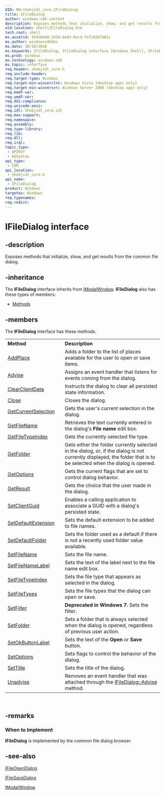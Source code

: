 ```yaml
---
UID: NN:shobjidl_core.IFileDialog
title: IFileDialog
author: windows-sdk-content
description: Exposes methods that initialize, show, and get results from the common file dialog.
old-location: shell\IFileDialog.htm
tech.root: shell
ms.assetid: 9341bb68-2410-4e03-8acd-fef29287b61c
ms.author: windowssdkdev
ms.date: 10/10/2018
ms.keywords: IFileDialog, IFileDialog interface [Windows Shell], IFileDialog interface [Windows Shell],described, shell.IFileDialog, shell_IFileDialog, shobjidl_core/IFileDialog
ms.prod: windows
ms.technology: windows-sdk
ms.topic: interface
req.header: shobjidl_core.h
req.include-header: 
req.target-type: Windows
req.target-min-winverclnt: Windows Vista [desktop apps only]
req.target-min-winversvr: Windows Server 2008 [desktop apps only]
req.kmdf-ver: 
req.umdf-ver: 
req.ddi-compliance: 
req.unicode-ansi: 
req.idl: Shobjidl_core.idl
req.max-support: 
req.namespace: 
req.assembly: 
req.type-library: 
req.lib: 
req.dll: 
req.irql: 
topic_type:
 - APIRef
 - kbSyntax
api_type:
 - COM
api_location:
 - shobjidl_core.h
api_name:
 - IFileDialog
product: Windows
targetos: Windows
req.typenames: 
req.redist: 
---
```


# IFileDialog interface


## -description


Exposes methods that initialize, show, and get results from the common file dialog.


## -inheritance

The <b xmlns:loc="http://microsoft.com/wdcml/l10n">IFileDialog</b> interface inherits from <a href="https://msdn.microsoft.com/e9d640fd-ef10-486a-a037-01b7a71179a0">IModalWindow</a>. <b>IFileDialog</b> also has these types of members:
<ul>
<li><a href="https://docs.microsoft.com/">Methods</a></li>
</ul>

## -members

The <b>IFileDialog</b> interface has these methods.
<table class="members" id="memberListMethods">
<tr>
<th align="left" width="37%">Method</th>
<th align="left" width="63%">Description</th>
</tr>
<tr data="declared;">
<td align="left" width="37%">
<a href="https://msdn.microsoft.com/2196e73f-4e0f-4213-b0a2-13a047486f40">AddPlace</a>
</td>
<td align="left" width="63%">
Adds a folder to the list of places available for the user to open or save items.

</td>
</tr>
<tr data="declared;">
<td align="left" width="37%">
<a href="https://msdn.microsoft.com/f5664a52-f26c-475d-84ef-0c657ae46e2e">Advise</a>
</td>
<td align="left" width="63%">
Assigns an event handler that listens for events coming from the dialog.

</td>
</tr>
<tr data="declared;">
<td align="left" width="37%">
<a href="https://msdn.microsoft.com/bedb6fc8-7db7-4d29-a223-a9997b57c8a3">ClearClientData</a>
</td>
<td align="left" width="63%">
Instructs the dialog to clear all persisted state information.

</td>
</tr>
<tr data="declared;">
<td align="left" width="37%">
<a href="https://msdn.microsoft.com/064b035a-c554-4c81-93b9-ba4fb92da09d">Close</a>
</td>
<td align="left" width="63%">
Closes the dialog.

</td>
</tr>
<tr data="declared;">
<td align="left" width="37%">
<a href="https://msdn.microsoft.com/b3768c15-d933-43c0-8398-f8f1c16ecbf9">GetCurrentSelection</a>
</td>
<td align="left" width="63%">
Gets the user's current selection in the dialog.

</td>
</tr>
<tr data="declared;">
<td align="left" width="37%">
<a href="https://msdn.microsoft.com/d27acb22-906a-4e5e-9239-6de3162fd263">GetFileName</a>
</td>
<td align="left" width="63%">
Retrieves the text currently entered in the dialog's <b>File name</b> edit box.

</td>
</tr>
<tr data="declared;">
<td align="left" width="37%">
<a href="https://msdn.microsoft.com/ae5b08a1-a97d-433b-88dc-938abe028384">GetFileTypeIndex</a>
</td>
<td align="left" width="63%">
Gets the currently selected file type.

</td>
</tr>
<tr data="declared;">
<td align="left" width="37%">
<a href="https://msdn.microsoft.com/424d1507-e42a-43d7-8904-347bfb311dd4">GetFolder</a>
</td>
<td align="left" width="63%">
Gets either the folder currently selected in the dialog, or, if the dialog is not currently displayed, the folder that is to be selected when the dialog is opened.

</td>
</tr>
<tr data="declared;">
<td align="left" width="37%">
<a href="https://msdn.microsoft.com/8a01b64d-b58e-4470-a5ed-8cf821b26c6b">GetOptions</a>
</td>
<td align="left" width="63%">
Gets the current flags that are set to control dialog behavior.

</td>
</tr>
<tr data="declared;">
<td align="left" width="37%">
<a href="https://msdn.microsoft.com/6572f172-8b66-4b42-b087-d0133595b380">GetResult</a>
</td>
<td align="left" width="63%">
Gets the choice that the user made in the dialog.

</td>
</tr>
<tr data="declared;">
<td align="left" width="37%">
<a href="https://msdn.microsoft.com/2ab7d8bb-068d-4c5b-b273-68c7fc4f9956">SetClientGuid</a>
</td>
<td align="left" width="63%">
Enables a calling application to associate a GUID with a dialog's persisted state.

</td>
</tr>
<tr data="declared;">
<td align="left" width="37%">
<a href="https://msdn.microsoft.com/2e1739f4-d229-4bf1-99f4-6bded830de2b">SetDefaultExtension</a>
</td>
<td align="left" width="63%">
Sets the default extension to be added to file names.

</td>
</tr>
<tr data="declared;">
<td align="left" width="37%">
<a href="https://msdn.microsoft.com/dcde0f80-8118-479d-a08c-4b9af6aa343a">SetDefaultFolder</a>
</td>
<td align="left" width="63%">
Sets the folder used as a default if there is not a recently used folder value available.

</td>
</tr>
<tr data="declared;">
<td align="left" width="37%">
<a href="https://msdn.microsoft.com/b8b72a76-6cdb-4675-8d84-f3c7171b8576">SetFileName</a>
</td>
<td align="left" width="63%">
Sets the file name.

</td>
</tr>
<tr data="declared;">
<td align="left" width="37%">
<a href="https://msdn.microsoft.com/4dc456c4-e06a-4bbf-b7c3-a6f93b46a044">SetFileNameLabel</a>
</td>
<td align="left" width="63%">
Sets the text of the label next to the file name edit box.

</td>
</tr>
<tr data="declared;">
<td align="left" width="37%">
<a href="https://msdn.microsoft.com/733ade05-e255-4b1c-a961-e1feb749f73d">SetFileTypeIndex</a>
</td>
<td align="left" width="63%">
Sets the file type that appears as selected in the dialog.

</td>
</tr>
<tr data="declared;">
<td align="left" width="37%">
<a href="https://msdn.microsoft.com/ca850988-7f2f-4faf-9ded-14db476fc452">SetFileTypes</a>
</td>
<td align="left" width="63%">
Sets the file types that the dialog can open or save.

</td>
</tr>
<tr data="declared;">
<td align="left" width="37%">
<a href="https://msdn.microsoft.com/6f650ae2-77c4-496c-8b8b-279c69eaaf65">SetFilter</a>
</td>
<td align="left" width="63%">
<b>Deprecated in Windows 7.</b> Sets the filter.

</td>
</tr>
<tr data="declared;">
<td align="left" width="37%">
<a href="https://msdn.microsoft.com/3f300c70-cae8-43bb-95d4-25ac4be9b4c4">SetFolder</a>
</td>
<td align="left" width="63%">
Sets a folder that is always selected when the dialog is opened, regardless of previous user action.

</td>
</tr>
<tr data="declared;">
<td align="left" width="37%">
<a href="https://msdn.microsoft.com/4320de0f-bfa6-4e17-a09d-d004559fae70">SetOkButtonLabel</a>
</td>
<td align="left" width="63%">
Sets the text of the <b>Open</b> or <b>Save</b> button.

</td>
</tr>
<tr data="declared;">
<td align="left" width="37%">
<a href="https://msdn.microsoft.com/99def5c2-3fc3-416c-80a6-6009927ab63e">SetOptions</a>
</td>
<td align="left" width="63%">
Sets flags to control the behavior of the dialog.

</td>
</tr>
<tr data="declared;">
<td align="left" width="37%">
<a href="https://msdn.microsoft.com/9ae3d226-e825-443a-a2b0-4b5bb07fc9f7">SetTitle</a>
</td>
<td align="left" width="63%">
Sets the title of the dialog.

</td>
</tr>
<tr data="declared;">
<td align="left" width="37%">
<a href="https://msdn.microsoft.com/48504141-6612-43fe-8470-a9871b560f1a">Unadvise</a>
</td>
<td align="left" width="63%">
Removes an event handler that was attached through the <a href="https://msdn.microsoft.com/f5664a52-f26c-475d-84ef-0c657ae46e2e">IFileDialog::Advise</a> method.

</td>
</tr>
</table> 


## -remarks



<h3><a id="When_to_Implement"></a><a id="when_to_implement"></a><a id="WHEN_TO_IMPLEMENT"></a>When to Implement</h3>
<b>IFileDialog</b> is implemented by the common file dialog browser.




## -see-also




<a href="https://msdn.microsoft.com/f95b7106-18ab-4f7f-8d3f-267ac0293245">IFileOpenDialog</a>



<a href="https://msdn.microsoft.com/74021f92-54ff-4c02-a8cf-49bcd7b9171e">IFileSaveDialog</a>



<a href="https://msdn.microsoft.com/e9d640fd-ef10-486a-a037-01b7a71179a0">IModalWindow</a>
 

 

